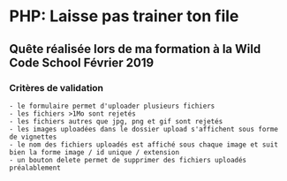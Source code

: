 # PHP: Laisse pas trainer ton file

## Quête réalisée lors de ma formation à la Wild Code School Février 2019

### Critères de validation

    - le formulaire permet d'uploader plusieurs fichiers
    - les fichiers >1Mo sont rejetés
    - les fichiers autres que jpg, png et gif sont rejetés
    - les images uploadées dans le dossier upload s'affichent sous forme de vignettes
    - le nom des fichiers uploadés est affiché sous chaque image et suit bien la forme image / id unique / extension
    - un bouton delete permet de supprimer des fichiers uploadés préalablement

